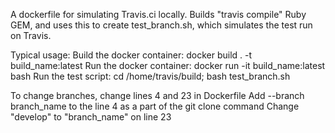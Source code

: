 A dockerfile for simulating Travis.ci locally.
Builds "travis compile" Ruby GEM, and uses this to create test_branch.sh,
which simulates the test run on Travis.

Typical usage:
Build the docker container: docker build . -t build_name:latest
Run the docker container: docker run -it build_name:latest bash
Run the test script: cd /home/travis/build; bash test_branch.sh

To change branches, change lines 4 and 23 in Dockerfile
Add --branch branch_name to the line 4 as a part of the git clone command
Change "develop" to "branch_name" on line 23
